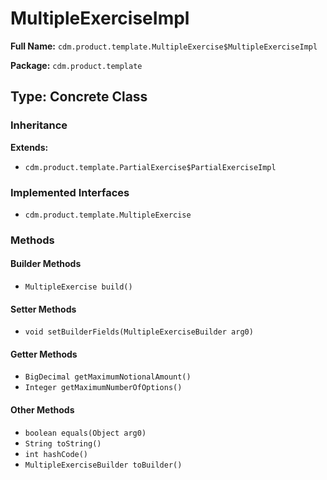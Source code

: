 # MultipleExerciseImpl

**Full Name:** `cdm.product.template.MultipleExercise$MultipleExerciseImpl`

**Package:** `cdm.product.template`

## Type: Concrete Class

### Inheritance

**Extends:**
- `cdm.product.template.PartialExercise$PartialExerciseImpl`

### Implemented Interfaces

- `cdm.product.template.MultipleExercise`

### Methods

#### Builder Methods

- `MultipleExercise build()`

#### Setter Methods

- `void setBuilderFields(MultipleExerciseBuilder arg0)`

#### Getter Methods

- `BigDecimal getMaximumNotionalAmount()`
- `Integer getMaximumNumberOfOptions()`

#### Other Methods

- `boolean equals(Object arg0)`
- `String toString()`
- `int hashCode()`
- `MultipleExerciseBuilder toBuilder()`


